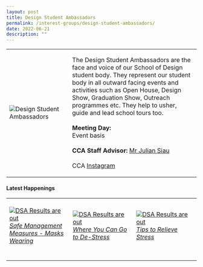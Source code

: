 ```yaml
---
layout: post
title: Design Student Ambassadors
permalink: /interest-groups/design-student-ambassadors/
date: 2022-06-21
description: ""
---
```



<div>
    <table>
        <tr>
            <td style="width:33%"><image src="/images/CCA_design_ambassadors.jpg" style="display:block;margin-left:auto;margin-right:auto;" alt="Design Student Ambassadors"></image></td>
            <td>
                <p>
                    The Design Student Ambassadors are the face and voice of our School of Design student body. They represent our student body in all outward facing events and activities such as Open House, Design Show, Graduation Show, Outreach programmes etc. They help to usher, guide and lead school tours too.<br>
                    <br>
                    <b>Meeting Day:</b><br>
                    Event basis<br>
                    <br>
                    <b>CCA Staff Advisor:</b> <a href="mailto:julians@tp.edu.sg">Mr Julian Siau</a><br>
                    <br>
                    CCA <a href="https://www.instagram.com/designstudentambassadors">Instagram</a>
                </p>
            </td>
        </tr>
    </table>
</div>

#### Latest Happenings

<div>
    <table>
        <tr>
            <td style="width:33%"><br>
                <a href="https://www.instagram.com/p/CZoifdjv0Wq/">
                    <image src="/images/Interest Groups/DSA_Safe Management Measures - Masks Wearing.png" style="display:block;margin-left:auto;margin-right:auto;" alt="DSA Results are out">
                    <h6 style="margin-top:0%">Safe Management Measures - Masks Wearing</h6>
                    </image>
                </a>
            </td>
            <td style="width:33%"><br>
                <a href="https://www.instagram.com/p/CX8SREpP_1J/">
                    <image src="/images/Interest Groups/DSA_Where You Can Go to De-stress.png" style="display:block;margin-left:auto;margin-right:auto;" alt="DSA Results are out">
                    <h6 style="margin-top:0%">Where You Can Go to De-Stress</h6>
                    </image>
                </a>
            </td>
            <td style="width:33%"><br>
							<a href="https://www.instagram.com/p/CXx_LL-vsuK/">
                    <image src="/images/Interest Groups/DSA_Tips to Relieve Stress.png" style="display:block;margin-left:auto;margin-right:auto;" alt="DSA Results are out">
                    <h6 style="margin-top:0%">Tips to Relieve Stress</h6>
                    </image>
                </a>
            </td>
        </tr>
    </table>
</div>